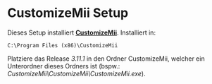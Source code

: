 CustomizeMii Setup==================Dieses Setup installiert **[CustomizeMii](http://wiidatabase.de/downloads/pc-tools/customizemii-2/)**. Installiert in:    C:\Program Files (x86)\CustomizeMiiPlatziere das Release *3.11.1* in den Ordner CustomizeMii, welcher ein Unterordner dieses Ordners ist (bspw.: *CustomizeMii\CustomizeMii\CustomizeMii.exe*).